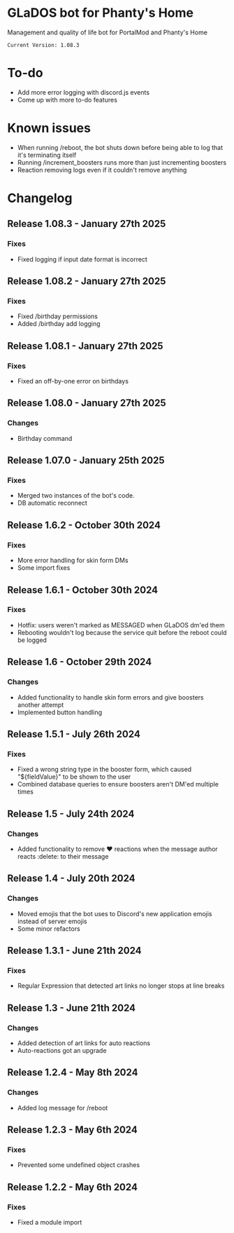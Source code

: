 # GLaDOS bot for Phanty's Home
Management and quality of life bot for PortalMod and Phanty's Home  

`Current Version: 1.08.3`

# To-do
- Add more error logging with discord.js events
- Come up with more to-do features

# Known issues
- When running /reboot, the bot shuts down before being able to log that it's terminating itself
- Running /increment_boosters runs more than just incrementing boosters
- Reaction removing logs even if it couldn't remove anything

# Changelog
## Release 1.08.3 - January 27th 2025
### Fixes
- Fixed logging if input date format is incorrect

## Release 1.08.2 - January 27th 2025
### Fixes
- Fixed /birthday permissions
- Added /birthday add logging

## Release 1.08.1 - January 27th 2025
### Fixes
- Fixed an off-by-one error on birthdays

## Release 1.08.0 - January 27th 2025
### Changes
- Birthday command

## Release 1.07.0 - January 25th 2025
### Fixes
- Merged two instances of the bot's code.
- DB automatic reconnect

## Release 1.6.2 - October 30th 2024
### Fixes
- More error handling for skin form DMs
- Some import fixes

## Release 1.6.1 - October 30th 2024
### Fixes
- Hotfix: users weren't marked as MESSAGED when GLaDOS dm'ed them
- Rebooting wouldn't log because the service quit before the reboot could be logged

## Release 1.6 - October 29th 2024
### Changes
- Added functionality to handle skin form errors and give boosters another attempt
- Implemented button handling


## Release 1.5.1 - July 26th 2024
### Fixes
- Fixed a wrong string type in the booster form, which caused "${fieldValue}" to be shown to the user
- Combined database queries to ensure boosters aren't DM'ed multiple times

## Release 1.5 - July 24th 2024
### Changes
- Added functionality to remove ♥️ reactions when the message author reacts :delete: to their message

## Release 1.4 - July 20th 2024
### Changes
- Moved emojis that the bot uses to Discord's new application emojis instead of server emojis
- Some minor refactors 

## Release 1.3.1 - June 21th 2024
### Fixes
- Regular Expression that detected art links no longer stops at line breaks

## Release 1.3 - June 21th 2024
### Changes
- Added detection of art links for auto reactions
- Auto-reactions got an upgrade

## Release 1.2.4 - May 8th 2024
### Changes
- Added log message for /reboot

## Release 1.2.3 - May 6th 2024
### Fixes
- Prevented some undefined object crashes

## Release 1.2.2 - May 6th 2024
### Fixes
- Fixed a module import
